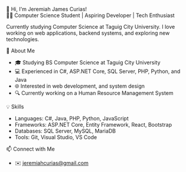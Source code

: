 👋 Hi, I'm Jeremiah James Curias!  
👨‍💻 Computer Science Student | Aspiring Developer | Tech Enthusiast  

Currently studying Computer Science at Taguig City University. I love working on web applications, backend systems, and exploring new technologies.  

🚀 About Me  
- 🎓 Studying BS Computer Science at Taguig City University  
- 💻 Experienced in C#, ASP.NET Core, SQL Server, PHP, Python, and Java  
- 🌐 Interested in web development, and system design  
- 🔍 Currently working on a Human Resource Management System  

💡 Skills  
- Languages: C#, Java, PHP, Python, JavaScript  
- Frameworks: ASP.NET Core, Entity Framework, React, Bootstrap  
- Databases: SQL Server, MySQL, MariaDB  
- Tools: Git, Visual Studio, VS Code 

📫 Connect with Me  
- ✉️ jeremiahcurias@gmail.com  

